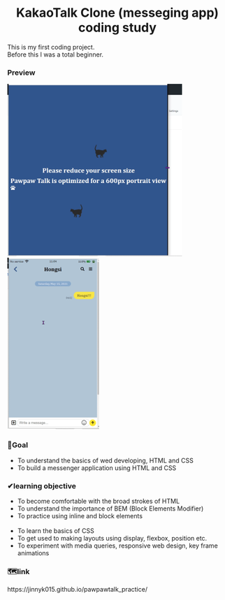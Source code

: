 
<h1 align="center">KakaoTalk Clone (messeging app) coding study</h1>

This is my first coding project.<br>
Before this I was a total beginner.
<h3>Preview</h3>

<img src="pawpaw-preview.gif" width="400"> <img src="pawpaw-preview__amin.gif" width="210">

<h3>🧭Goal</h3>
<ul>
<li>To understand the basics of wed developing, HTML and CSS </li>
<li>To build a messenger application using HTML and CSS </li>
</ul>
<h3>✔learning objective</h3>
<ul>
 <li>To become comfortable with the broad strokes of HTML</li>
 <li>To understand the importance of BEM (Block Elements Modifier)</li>
 <li>To practice using inline and block elements</li>
 <br>

 <li>To learn the basics of CSS</li>
 <li>To get used to making layouts using display, flexbox, position etc.</li>
 <li>To experiment with media queries, responsive web design, key frame animations </li>
 </ul>

<h3>🗺link</h3>
https://jinnyk015.github.io/pawpawtalk_practice/
